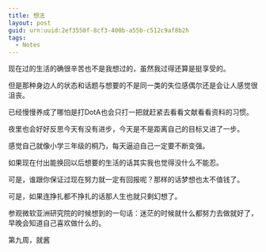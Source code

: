 ```yaml
---
title: 想法
layout: post
guid: urn:uuid:2ef3550f-8cf3-400b-a55b-c512c9af8b2h
tags:
  - Notes
---
```


<!--
[![bridge to wonderland]({{ site.baseurl }}/media/files/2014/09/05/bridge-to-wonderland.jpg)](http://500px.com/photo/82158657)

[Lucian](http://lucianmarin.com/ "Lucian")
-->

现在过的生活的确很辛苦也不是我想过的，虽然我过得还算是挺享受的。

但是那种身边人的状态和话题与想要的不是同一类的失位感偶尔还是会让人感觉很沮丧。

已经慢慢养成了哪怕是打DotA也会只打一把就赶紧去看看文献看看资料的习惯。

夜里也会好好反思今天有没有进步，今天是不是距离自己的目标又进了一步。

感觉自己就像小学三年级的桐乃，每天逼迫自己一定要不断变强。

如果现在付出能换回以后想要的生活的话其实我也觉得没什么不能忍。

可是，谁跟你保证过现在努力就一定有回报呢？那样的话梦想也太不值钱了。

可是，如果连挣扎都不挣扎的话那人生也就只剩幻想了。

参观微软亚洲研究院的时候想到的一句话：迷茫的时候就什么都努力去做就好了，早晚会知道自己喜欢做什么的。

第九周，就酱